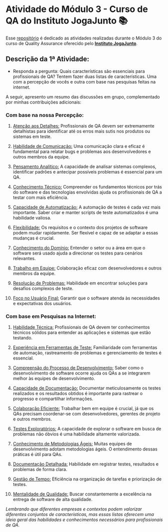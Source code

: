 # Atividade do Módulo 3 - Curso de QA do Instituto JogaJunto 📚

Esse [repositório](https://github.com/LeanDevLima/Squad02_M3) é dedicado as atividades realizadas durante o Módulo 3 do curso de Quality Assurance oferecido pelo [**Instituto JogaJunto**](https://www.jogajuntoinstituto.org/). 

## Descrição da 1ª Atividade:

 - Responda a pergunta: Quais características são essenciais para profissionais de QA? Tentem fazer duas listas de características. Uma com a percepção de vocês e outra com base nas pesquisas feitas na internet.

A seguir, apresento um resumo das discussões em grupo, complementado por minhas contribuições adicionais:

### Com base na nossa Percepção:

1. <u>Atenção aos Detalhes:</u> Profissionais de QA devem ser extremamente detalhistas para identificar até os erros mais sutis nos produtos ou sistemas em teste.

2. <u>Habilidade de Comunicação:</u> Uma comunicação clara e eficaz é fundamental para relatar bugs e problemas aos desenvolvedores e outros membros da equipe.

3. <u>Pensamento Analítico:</u> A capacidade de analisar sistemas complexos, identificar padrões e antecipar possíveis problemas é essencial para um QA.

4. <u>Conhecimento Técnico:</u> Compreender os fundamentos técnicos por trás do software e das tecnologias envolvidas ajuda os profissionais de QA a testar com mais eficiência.

5. <u>Capacidade de Automatização:</u> A automação de testes é cada vez mais importante. Saber criar e manter scripts de teste automatizados é uma habilidade valiosa.

6. <u>Flexibilidade:</u> Os requisitos e o contexto dos projetos de software podem mudar rapidamente. Ser flexível e capaz de se adaptar a essas mudanças é crucial.

7. <u>Conhecimento do Domínio:</u> Entender o setor ou a área em que o software será usado ajuda a direcionar os testes para cenários relevantes.

8. <u>Trabalho em Equipe:</u> Colaboração eficaz com desenvolvedores e outros membros da equipe.

9. <u>Resolução de Problemas:</u> Habilidade em encontrar soluções para desafios complexos de teste.

10. <u>Foco no Usuário Final:</u> Garantir que o software atenda às necessidades e expectativas dos usuários.


### Com base em Pesquisas na Internet:

1. <u>Habilidade Técnica:</u> Profissionais de QA devem ter conhecimentos técnicos sólidos para entender as aplicações e sistemas que estão testando.

2. <u>Experiência em Ferramentas de Teste:</u> Familiaridade com ferramentas de automação, rastreamento de problemas e gerenciamento de testes é essencial.

3. <u>Compreensão do Processo de Desenvolvimento:</u> Saber como o desenvolvimento de software ocorre ajuda os QAs a se integrarem melhor às equipes de desenvolvimento.

4. <u>Capacidade de Documentação:</u> Documentar meticulosamente os testes realizados e os resultados obtidos é importante para rastrear o progresso e compartilhar informações.

5. <u>Colaboração Eficiente:</u> Trabalhar bem em equipe é crucial, já que os QAs precisam coordenar-se com desenvolvedores, gerentes de projeto e outros membros.

6. <u>Testes Exploratórios:</u> A capacidade de explorar o software em busca de problemas não óbvios é uma habilidade altamente valorizada.

7. <u>Conhecimento de Metodologias Ágeis:</u> Muitas equipes de desenvolvimento adotam metodologias ágeis. O entendimento dessas práticas é útil para QAs.

8. <u>Documentação Detalhada:</u> Habilidade em registrar testes, resultados e problemas de forma clara.

9. <u>Gestão de Tempo:</u> Eficiência na organização de tarefas e priorização de testes.

10. <u>Mentalidade de Qualidade:</u> Buscar constantemente a excelência na entrega de software de alta qualidade.

*Lembrando que diferentes empresas e contextos podem valorizar diferentes conjuntos de características, mas essas listas oferecem uma ideia geral das habilidades e conhecimentos necessários para profissionais de QA.*

